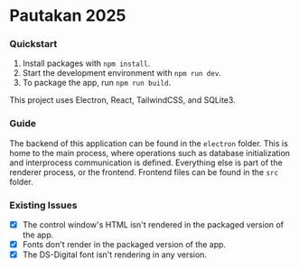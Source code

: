 # Pautakan 2025

### Quickstart

1. Install packages with `npm install`.
2. Start the development environment with `npm run dev`.
3. To package the app, run `npm run build`.

This project uses Electron, React, TailwindCSS, and SQLite3.

### Guide

The backend of this application can be found in the `electron` folder. This is home to the main process, where operations such as database initialization and interprocess communication is defined. Everything else is part of the renderer process, or the frontend. Frontend files can be found in the `src` folder.

### Existing Issues

- [x] The control window's HTML isn't rendered in the packaged version of the app.
- [x] Fonts don't render in the packaged version of the app.
- [x] The DS-Digital font isn't rendering in any version.
